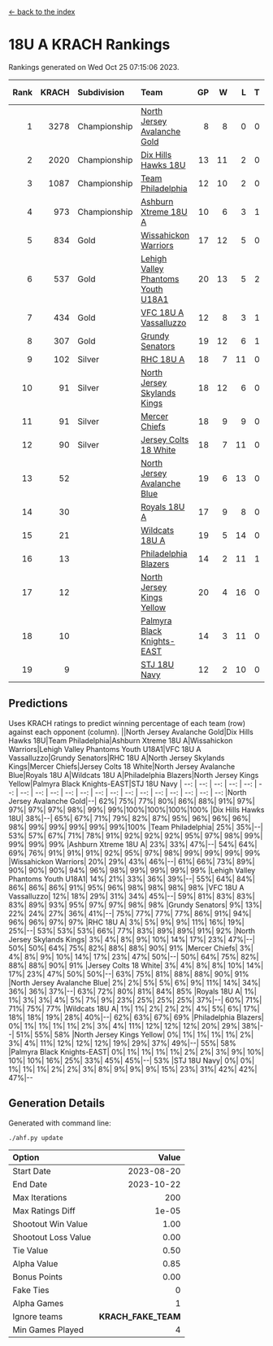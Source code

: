 [<- back to the index](readme.md)
# 18U A KRACH Rankings
Rankings generated on Wed Oct 25 07:15:06 2023.

Rank|KRACH|Subdivision|Team|GP|W|L|T|OTW|OTL|SoS|Exp Wins|Win Diff
---:|---:|:---|:---|---:|---:|---:|---:|---:|---:|---:|---:|---:
1|3278|Championship|[North Jersey Avalanche Gold](https://gamesheetstats.com/seasons/3659/teams/140737/schedule)|8|8|0|0|0|0|57|8.8|-0.0
2|2020|Championship|[Dix Hills Hawks 18U](https://gamesheetstats.com/seasons/3659/teams/140731/schedule)|13|11|2|0|1|0|434|11.9|0.0
3|1087|Championship|[Team Philadelphia](https://gamesheetstats.com/seasons/3659/teams/140745/schedule)|12|10|2|0|0|0|402|10.9|0.0
4|973|Championship|[Ashburn Xtreme 18U A](https://gamesheetstats.com/seasons/3659/teams/140730/schedule)|10|6|3|1|1|0|618|7.4|0.0
5|834|Gold|[Wissahickon Warriors](https://gamesheetstats.com/seasons/3659/teams/140748/schedule)|17|12|5|0|0|0|528|12.9|0.0
6|537|Gold|[Lehigh Valley Phantoms Youth U18A1](https://gamesheetstats.com/seasons/3659/teams/140734/schedule)|20|13|5|2|0|0|400|14.9|0.0
7|434|Gold|[VFC 18U A Vassalluzzo](https://gamesheetstats.com/seasons/3659/teams/140746/schedule)|12|8|3|1|2|1|297|9.4|0.0
8|307|Gold|[Grundy Senators](https://gamesheetstats.com/seasons/3659/teams/140732/schedule)|19|12|6|1|0|0|370|13.4|0.0
9|102|Silver|[RHC 18U A](https://gamesheetstats.com/seasons/3659/teams/140742/schedule)|18|7|11|0|0|1|492|7.9|0.0
10|91|Silver|[North Jersey Skylands Kings](https://gamesheetstats.com/seasons/3659/teams/140739/schedule)|18|12|6|0|1|1|378|12.9|0.0
11|91|Silver|[Mercer Chiefs](https://gamesheetstats.com/seasons/3659/teams/140735/schedule)|18|9|9|0|0|1|325|9.9|0.0
12|90|Silver|[Jersey Colts 18 White](https://gamesheetstats.com/seasons/3659/teams/140733/schedule)|18|7|11|0|0|2|670|7.9|0.0
13|52||[North Jersey Avalanche Blue](https://gamesheetstats.com/seasons/3659/teams/140736/schedule)|19|6|13|0|0|0|453|6.9|0.0
14|30||[Royals 18U A](https://gamesheetstats.com/seasons/3659/teams/140743/schedule)|17|9|8|0|1|0|114|9.9|0.0
15|21||[Wildcats 18U A](https://gamesheetstats.com/seasons/3659/teams/140747/schedule)|19|5|14|0|0|1|473|5.9|0.0
16|13||[Philadelphia Blazers](https://gamesheetstats.com/seasons/3659/teams/140741/schedule)|14|2|11|1|0|2|232|3.4|0.0
17|12||[North Jersey Kings Yellow](https://gamesheetstats.com/seasons/3659/teams/140738/schedule)|20|4|16|0|1|0|351|4.9|0.0
18|10||[Palmyra Black Knights-EAST](https://gamesheetstats.com/seasons/3659/teams/140740/schedule)|14|3|11|0|2|0|215|3.9|0.0
19|9||[STJ 18U Navy](https://gamesheetstats.com/seasons/3659/teams/140744/schedule)|12|2|10|0|0|0|218|2.9|0.0

## Predictions
Uses KRACH ratings to predict winning percentage of each team (row) against each opponent (column).
||North Jersey Avalanche Gold|Dix Hills Hawks 18U|Team Philadelphia|Ashburn Xtreme 18U A|Wissahickon Warriors|Lehigh Valley Phantoms Youth U18A1|VFC 18U A Vassalluzzo|Grundy Senators|RHC 18U A|North Jersey Skylands Kings|Mercer Chiefs|Jersey Colts 18 White|North Jersey Avalanche Blue|Royals 18U A|Wildcats 18U A|Philadelphia Blazers|North Jersey Kings Yellow|Palmyra Black Knights-EAST|STJ 18U Navy
| --: | --: | --: | --: | --: | --: | --: | --: | --: | --: | --: | --: | --: | --: | --: | --: | --: | --: | --: | --: 
|North Jersey Avalanche Gold|--| 62%| 75%| 77%| 80%| 86%| 88%| 91%| 97%| 97%| 97%| 97%| 98%| 99%| 99%|100%|100%|100%|100%
|Dix Hills Hawks 18U| 38%|--| 65%| 67%| 71%| 79%| 82%| 87%| 95%| 96%| 96%| 96%| 98%| 99%| 99%| 99%| 99%| 99%|100%
|Team Philadelphia| 25%| 35%|--| 53%| 57%| 67%| 71%| 78%| 91%| 92%| 92%| 92%| 95%| 97%| 98%| 99%| 99%| 99%| 99%
|Ashburn Xtreme 18U A| 23%| 33%| 47%|--| 54%| 64%| 69%| 76%| 91%| 91%| 91%| 92%| 95%| 97%| 98%| 99%| 99%| 99%| 99%
|Wissahickon Warriors| 20%| 29%| 43%| 46%|--| 61%| 66%| 73%| 89%| 90%| 90%| 90%| 94%| 96%| 98%| 99%| 99%| 99%| 99%
|Lehigh Valley Phantoms Youth U18A1| 14%| 21%| 33%| 36%| 39%|--| 55%| 64%| 84%| 86%| 86%| 86%| 91%| 95%| 96%| 98%| 98%| 98%| 98%
|VFC 18U A Vassalluzzo| 12%| 18%| 29%| 31%| 34%| 45%|--| 59%| 81%| 83%| 83%| 83%| 89%| 93%| 95%| 97%| 97%| 98%| 98%
|Grundy Senators|  9%| 13%| 22%| 24%| 27%| 36%| 41%|--| 75%| 77%| 77%| 77%| 86%| 91%| 94%| 96%| 96%| 97%| 97%
|RHC 18U A|  3%|  5%|  9%|  9%| 11%| 16%| 19%| 25%|--| 53%| 53%| 53%| 66%| 77%| 83%| 89%| 89%| 91%| 92%
|North Jersey Skylands Kings|  3%|  4%|  8%|  9%| 10%| 14%| 17%| 23%| 47%|--| 50%| 50%| 64%| 75%| 82%| 88%| 88%| 90%| 91%
|Mercer Chiefs|  3%|  4%|  8%|  9%| 10%| 14%| 17%| 23%| 47%| 50%|--| 50%| 64%| 75%| 82%| 88%| 88%| 90%| 91%
|Jersey Colts 18 White|  3%|  4%|  8%|  8%| 10%| 14%| 17%| 23%| 47%| 50%| 50%|--| 63%| 75%| 81%| 88%| 88%| 90%| 91%
|North Jersey Avalanche Blue|  2%|  2%|  5%|  5%|  6%|  9%| 11%| 14%| 34%| 36%| 36%| 37%|--| 63%| 72%| 80%| 81%| 84%| 85%
|Royals 18U A|  1%|  1%|  3%|  3%|  4%|  5%|  7%|  9%| 23%| 25%| 25%| 25%| 37%|--| 60%| 71%| 71%| 75%| 77%
|Wildcats 18U A|  1%|  1%|  2%|  2%|  2%|  4%|  5%|  6%| 17%| 18%| 18%| 19%| 28%| 40%|--| 62%| 63%| 67%| 69%
|Philadelphia Blazers|  0%|  1%|  1%|  1%|  1%|  2%|  3%|  4%| 11%| 12%| 12%| 12%| 20%| 29%| 38%|--| 51%| 55%| 58%
|North Jersey Kings Yellow|  0%|  1%|  1%|  1%|  1%|  2%|  3%|  4%| 11%| 12%| 12%| 12%| 19%| 29%| 37%| 49%|--| 55%| 58%
|Palmyra Black Knights-EAST|  0%|  1%|  1%|  1%|  1%|  2%|  2%|  3%|  9%| 10%| 10%| 10%| 16%| 25%| 33%| 45%| 45%|--| 53%
|STJ 18U Navy|  0%|  0%|  1%|  1%|  1%|  2%|  2%|  3%|  8%|  9%|  9%|  9%| 15%| 23%| 31%| 42%| 42%| 47%|--

## Generation Details

Generated with command line:
```
./ahf.py update
```

| Option | Value |
| :----- | ----: |
| Start Date | 2023-08-20 |
| End Date | 2023-10-22 |
| Max Iterations | 200 |
| Max Ratings Diff | 1e-05 |
| Shootout Win Value | 1.00 |
| Shootout Loss Value | 0.00 |
| Tie Value | 0.50 |
| Alpha Value | 0.85 |
| Bonus Points | 0.00 |
| Fake Ties | 0 |
| Alpha Games | 1 |
| Ignore teams | __KRACH_FAKE_TEAM__ |
| Min Games Played | 4 |

